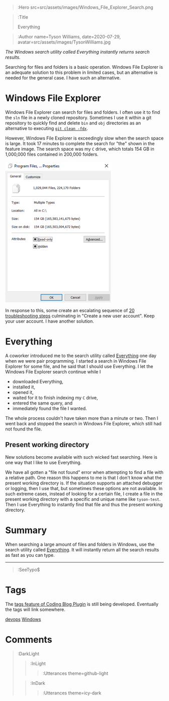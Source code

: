 > :Hero src=src/assets/images/Windows_File_Explorer_Search.png

> :Title
>
> Everything

> :Author name=Tyson Williams,
>         date=2020-07-29,
>         avatar=src/assets/images/TysonWilliams.jpg

_The Windows search utility called Everything instantly returns search results._

Searching for files and folders is a basic operation.  Windows File Explorer is an adequate solution to this problem in limited cases, but an alternative is needed for the general case.  I have such an alternative.

# Windows File Explorer

Windows File Explorer can search for files and folders.  I often use it to find the `sln` file in a newly cloned repository.  Sometimes I use it within a git repository to quickly find and delete `bin` and `obj` directories as an alternative to executing [`git clean -fdx`](/2020-07-11_systematic_cleaning).

However, Windows File Explorer is exceedingly slow when the search space is large.  It took 17 minutes to complete the search for "the" shown in the feature image.  The search space was my `C` drive, which totals 154 GB in 1,000,000 files contained in 200,000 folders.

![Metadata for my C drive](src/assets/images/C_drive_metadata.png)

In response to this, some create an escalating sequence of [20 troubleshooting steps](https://windowsreport.com/file-explorer-slow-windows-10/) culminating in "Create a new user account".  Keep your user account.  I have another solution.

# Everything

A coworker introduced me to the search utility called [Everything](https://voidtools.com/) one day when we were pair programming.  I started a search in Windows File Explorer for some file, and he said that I should use Everything.  I let the Windows File Explorer search continue while I
- downloaded Everything,
- installed it,
- opened it,
- waited for it to finish indexing my `C` drive,
- entered the same query, and
- immediately found the file I wanted.

The whole process couldn't have taken more than a minute or two.  Then I went back and stopped the search in Windows File Explorer, which still had not found the file.

## Present working directory

New solutions become available with such wicked fast searching.  Here is one way that I like to use Everything.

We have all gotten a "file not found" error when attempting to find a file with a relative path.  One reason this happens to me is that I don't know what the present working directory is.  If the situation supports an attached debugger or logging, then I use that, but sometimes these options are not available.  In such extreme cases, instead of looking for a certain file, I create a file in the present working directory with a specific and unique name like `tyson-test`.  Then I use Everything to instantly find that file and thus the present working directory.

# Summary

When searching a large amount of files and folders in Windows, use the search utility called [Everything](https://voidtools.com/).  It will instantly return all the search results as fast as you can type.

---

> :SeeTypo$

# Tags

The [tags feature of Coding Blog Plugin](https://connect-platform.github.io/coding-blog-plugin/tags) is still being developed.  Eventually the tags will link somewhere.

[devops](:Tag) [Windows](:Tag)

# Comments

> :DarkLight
> > :InLight
> >
> > > :Utterances theme=github-light
>
> > :InDark
> >
> > > :Utterances theme=icy-dark
